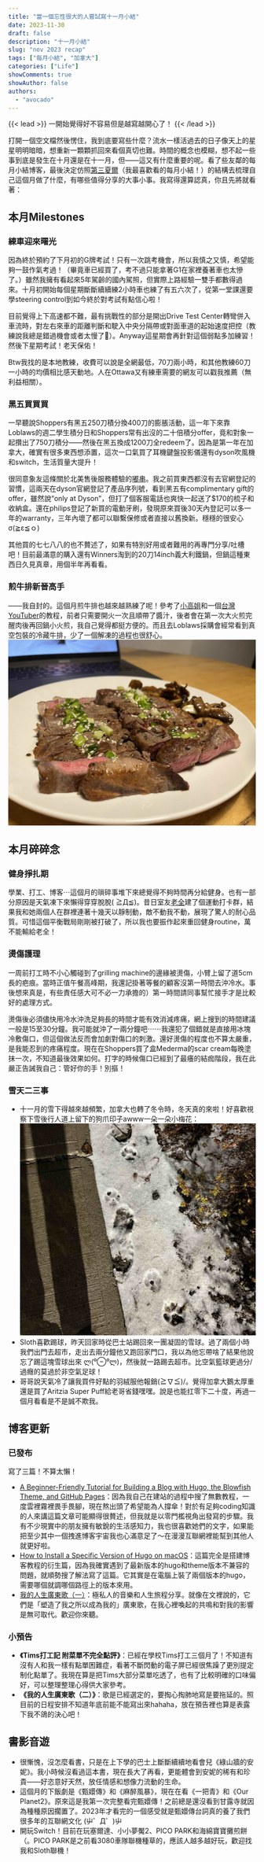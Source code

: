 ```yaml
---
title: "當一個忘性很大的人嘗試寫十一月小結"
date: 2023-11-30
draft: false
description: "十一月小結"
slug: "nov 2023 recap"
tags: ["每月小結", "加拿大"]
categories: ["Life"]
showComments: true
showAuthor: false
authors:
  - "avocado"
---
```

{{< lead >}}
一開始覺得好不容易但是越寫越開心了！
{{< /lead >}}

打開一個空文檔然後愣住，我到底要寫些什麼？流水一樣活過去的日子像天上的星星明明暗暗，想重新一顆顆抓回來看個真切也難。時間的概念也模糊，想不起一些事到底是發生在十月還是在十一月，但——這又有什麼重要的呢。看了些友鄰的每月小結博客，最後決定仿照[第三夏爾](https://thirdshire.com/)（我最喜歡看的每月小結！）的結構去梳理自己這個月做了什麼，有哪些值得分享的大事小事。我寫得還算認真，你且先將就看著：
## 本月Milestones
### 練車迎來曙光
因為終於預約了下月初的G牌考試！只有一次跳考機會，所以我慎之又慎，希望能夠一鼓作氣考過！（畢竟車已經買了，考不過只能拿著G1在家裡養著車也太慘了。）雖然我擁有看起來5年駕齡的國內駕照，但實際上路經驗一雙手都數得過來。十月初開始每個星期斷斷續續練2小時車也練了有五六次了，從第一堂課還要學steering control到如今終於對考試有點信心啦！

目前覺得上下高速都不難，最有挑戰性的部分是開出Drive Test Center轉彎併入車流時，對左右來車的距離判斷和駛入中央分隔帶或對面車道的起始速度把控（教練說我總是錯過機會或者太慢了🥹）。Anyway這星期會再針對這個弱點多加練習！然後下星期考試！老天保佑！

Btw我找的是本地教練，收費可以說是全網最低，70刀兩小時，和其他教練60刀一小時的均價相比感天動地。人在Ottawa又有練車需要的網友可以戳我推薦（無利益相關）。
### 黑五買買買
一早聽說Shoppers有黑五250刀積分換400刀的膨脹活動，這一年下來靠Loblaws的週二學生積分日和Shoppers常有出沒的二十倍積分offer，竟和對象一起攢出了750刀積分——然後在黑五換成1200刀全redeem了。因為是第一年在加拿大，確實有很多東西想添置，這次一口氣買了耳機鍵盤投影儀還有dyson吹風機和switch，生活質量大提升！

很同意象友這條關於北美售後服務體驗的[嘟串](https://alive.bar/@linni607/111486109350542468)。我之前買東西都沒有去官網登記的習慣，這兩天在dyson官網登記了產品序列號，看到黑五有complimentary gift的offer，雖然說“only at Dyson”，但打了個客服電話也爽快一起送了$170的梳子和收納盒。還在philips登記了新買的電動牙刷，發現原來買後30天內登記可以多一年的warranty，三年內壞了都可以聯繫保修或者直接以舊換新。穩穩的很安心σ(≧ε≦ｏ)

其他買的七七八八的也不贅述了，如果有特別好用或者難用的再專門分享/吐槽吧！目前最滿意的購入還有Winners淘到的20刀14inch義大利鐵鍋，但鍋這種東西日久見真章，用個半年再看看。
### 煎牛排新晉高手
——我自封的。這個月煎牛排也越來越熟練了呢！參考了[小高姐](https://www.youtube.com/watch?v=PUCLToWjMKs)和一個[台灣YouTuber](https://www.youtube.com/watch?v=EHMOMFmwcx8)的教程，前者只需要開火一次且順帶了醬汁，後者會在第一次大火煎完醒肉後再回鍋小火煎，我自己覺得都挺方便的。而且去Loblaws採購會經常看到真空包裝的冷藏牛排，少了一個解凍的過程也很舒心。
![Medimum Rare Steak](steak.jpg)
## 本月碎碎念
### 健身掙扎期
學業、打工、博客⋯這個月的瑣碎事堆下來總覺得不夠時間再分給健身。也有一部分原因是天氣凍下來懶得穿穿脫脫( ≧Д≦)。昔日室友[老全](https://weibo.com/7013912275/4968745224372405)建了個運動打卡群，結果我和她兩個人在群裡連著十幾天以靜制動，敵不動我不動，展現了驚人的耐心品質。可惜這個平衡戰局剛剛被打破了，所以我也要振作起來重回健身routine，萬不能輸給老全！
### 燙傷護理
一周前打工時不小心觸碰到了grilling machine的邊緣被燙傷，小臂上留了道5cm長的疤痕。當時正值午餐高峰期，我還記掛著等餐的顧客沒第一時間去沖冷水。事後想來真是，有些責任感大可不必一力承擔的）第一時間請同事幫忙接手才是比較好的處理方式。

燙傷後必須儘快用冷水沖洗足夠長的時間才能有效消減疼痛，網上搜到的時間建議一般是15至30分鐘。我可能就沖了一兩分鐘吧⋯⋯我還犯了個錯就是直接用冰塊冷敷傷口，但這個做法反而會加劇對傷口的刺激。還好燙傷的程度也不算太嚴重，是我能忍到的疼痛程度。現在在Shoppers買了盒Mederma的scar cream每晚塗抹一次，不知道最後效果如何。打字的時候傷口已經到了最癢的結痂階段，我在此嚴正告誡我自己：管好你的手！別摳！
### 雪天二三事
- 十一月的雪下得越來越頻繁，加拿大也轉了冬令時，冬天真的來啦！好喜歡視察下雪後行人道上留下的狗爪印子awww一朵一朵小梅花：
![paws in snow](paws.jpg)
- Sloth喜歡踢球，昨天回家時從巴士站踢回來一團凝固的雪球。過了兩個小時我們出門去超市，走出去兩分鐘他又跑回家門口，我以為他忘帶啥了結果他說忘了踢這塊雪球出來 ლ(⁰⊖⁰ლ)，然後就一路踢去超市。比空氣籃球更過分/過癮的莫過於非空氣足球！ 
- 哥哥說天氣冷了讓我買件好點的羽絨服他報銷(≧∇≦)/。覺得加拿大鵝太厚重還是買了Aritzia Super Puff給老哥省錢嘿嘿。說是也能扛零下二十度，再過一個月看看是不是誠不欺我。
## 博客更新
### 已發布
寫了三篇！不算太懶！
- [A Beginner-Friendly Tutorial for Building a Blog with Hugo, the Blowfish Theme, and GitHub Pages](https://tiffahahahu7.github.io/gigigatgat/zh-tw/posts/how-to-create-a-blog/)：因為我自己在建站的過程中搜了無數教程，一度雲裡霧裡畏手畏腳，現在熬出頭了希望能為人撐傘！對於有足夠coding知識的人來講這篇文章可能顯得很贅述，但我就是以零門檻視角出發寫的步驟。我有不少現實中的朋友擁有敏銳的生活感知力，我也很喜歡她們的文字，如果能把至少其中一個拽進博客宇宙我也心滿意足了～在漫漫互聯網裡能幫到其他人就更好啦。
- [How to Install a Specific Version of Hugo on macOS](https://tiffahahahu7.github.io/gigigatgat/zh-tw/posts/install-specific-hugo-version/)：這篇完全是搭建博客教程的衍生篇，因為我確實遇到了最新版本的hugo和theme版本不兼容的問題，就順勢搜了解法寫了這篇。它其實是在電腦上裝了兩個版本的hugo，需要哪個就調哪個路徑上的版本來用。
- [我的人生廣東歌（一）](https://tiffahahahu7.github.io/gigigatgat/zh-tw/posts/my-fav-cantonese-songs_1/)：極私人的音樂和人生旅程分享。就像在文裡說的，它們是「塑造了我之所以成為我的」廣東歌，在我心裡喚起的共鳴和對我的影響是無可取代。歡迎你來聽。
### 小預告
- **《Tims打工記 附菜單不完全點評》**：已經在學校Tims打工三個月了！不知道有沒有人和我一樣有點單困難症，看著不斷閃動的電子屏已經很焦躁了更別提定制化點單了。我現在算是把Tims大部分菜單吃透了，也有了比較明確的口味偏好，可以整理整理心得供大家參考。
- **《我的人生廣東歌（二）》**：歌是已經選定的，要掏心掏肺地寫是要拖延的。照目前的日程安排不知道年底前能不能寫出來hahaha，放在預告裡也算是表露下我不鴿的決心吧！
## 書影音遊
- 很慚愧，沒怎麼看書，只是在上下學的巴士上斷斷續續地看會兒《綠山牆的安妮》。我小時候沒看過這本書，現在長大了再看，更能體會到安妮的稀有和珍貴——好恣意好天然，放任情感和想像力流動的生命。
- 這個月的下飯劇是《甄嬛傳》和《麻醉風暴》，現在在看《一把青》和《Our Planet2》。原來這是我第一次完整看完甄嬛傳！之前總是還沒看到甘露寺就因為種種原因擱置了。2023年才看完的一個感受就是甄嬛傳台詞真的養了我們很多年的互聯網文化 (屮゜Д゜)屮
- 開玩Switch！目前在玩塞爾達、小小夢魘2、PICO PARK和海綿寶寶攤煎餅（。PICO PARK是之前看3080車隊聯機種草的，應該人越多越好玩，歡迎找我和Sloth聯機！